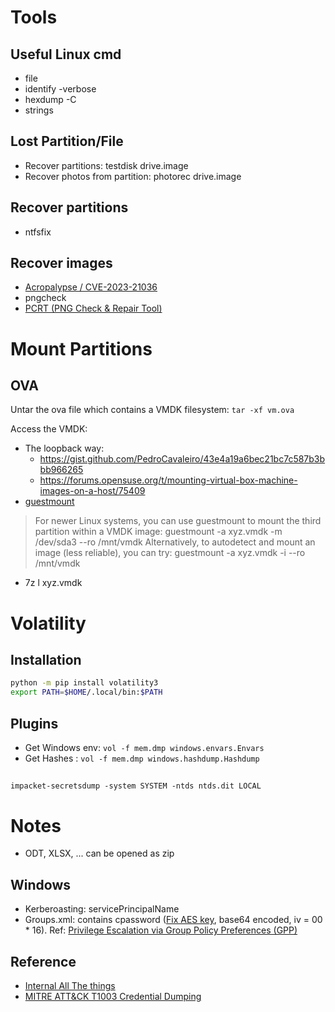 # Tools

## Useful Linux cmd

 - file
 - identify -verbose
 - hexdump -C
 - strings


## Lost Partition/File

 - Recover partitions: testdisk drive.image
 - Recover photos from partition: photorec drive.image

## Recover partitions

 - ntfsfix

## Recover images

 - [Acropalypse / CVE-2023-21036](https://github.com/frankthetank-music/Acropalypse-Multi-Tool)
 - pngcheck
 - [PCRT (PNG Check & Repair Tool)](https://github.com/sherlly/PCRT)

# Mount Partitions

## OVA

Untar the ova file which contains a VMDK filesystem: `tar -xf vm.ova`

Access the VMDK:
 - The loopback way:
   * https://gist.github.com/PedroCavaleiro/43e4a19a6bec21bc7c587b3bbb966265
   * https://forums.opensuse.org/t/mounting-virtual-box-machine-images-on-a-host/75409
 - [guestmount](https://stackoverflow.com/a/30201153)

> For newer Linux systems, you can use guestmount to mount the third partition within a VMDK image:
> guestmount -a xyz.vmdk -m /dev/sda3 --ro /mnt/vmdk
> Alternatively, to autodetect and mount an image (less reliable), you can try:
> guestmount -a xyz.vmdk -i --ro /mnt/vmdk

 - 7z l xyz.vmdk

# Volatility

## Installation

```bash
python -m pip install volatility3
export PATH=$HOME/.local/bin:$PATH
```

## Plugins 

 - Get Windows env: `vol -f mem.dmp windows.envars.Envars`
 - Get Hashes : `vol -f mem.dmp windows.hashdump.Hashdump`

## 

`impacket-secretsdump -system SYSTEM -ntds ntds.dit LOCAL`

# Notes

 - ODT, XLSX, ... can be opened as zip

## Windows

 - Kerberoasting: servicePrincipalName
 - Groups.xml: contains cpassword ([Fix AES key](https://learn.microsoft.com/en-us/openspecs/windows_protocols/ms-gppref/2c15cbf0-f086-4c74-8b70-1f2fa45dd4be?redirectedfrom=MSDN), base64 encoded, iv = 00 * 16).  Ref: [Privilege Escalation via Group Policy Preferences (GPP)](https://www.mindpointgroup.com/blog/privilege-escalation-via-group-policy-preferences-gpp)

## Reference 

 - [Internal All The things](https://swisskyrepo.github.io/InternalAllTheThings/active-directory/ad-adds-ntds-dumping/#forensic-tools)
 - [MITRE ATT&CK T1003 Credential Dumping](https://www.picussecurity.com/resource/blog/picus-10-critical-mitre-attck-techniques-t1003-credential-dumping)
